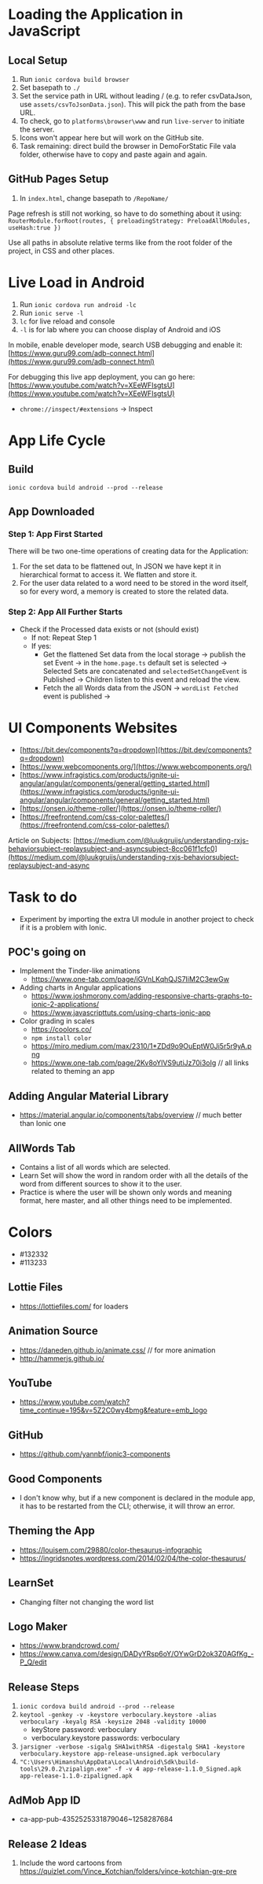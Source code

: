 # Loading the Application in JavaScript  
   
## Local Setup  
   
1. Run `ionic cordova build browser`  
2. Set basepath to `./`  
3. Set the service path in URL without leading / (e.g. to refer csvDataJson, use `assets/csvToJsonData.json`). This will pick the path from the base URL.  
4. To check, go to `platforms\browser\www` and run `live-server` to initiate the server.  
5. Icons won't appear here but will work on the GitHub site.  
6. Task remaining: direct build the browser in DemoForStatic File vala folder, otherwise have to copy and paste again and again.  
   
## GitHub Pages Setup  
   
1. In `index.html`, change basepath to `/RepoName/`  
   
Page refresh is still not working, so have to do something about it using: `RouterModule.forRoot(routes, { preloadingStrategy: PreloadAllModules, useHash:true })`  
   
Use all paths in absolute relative terms like from the root folder of the project, in CSS and other places.  
   
# Live Load in Android  
   
1. Run `ionic cordova run android -lc`  
2. Run `ionic serve -l`  
3. `lc` for live reload and console  
4. `-l` is for lab where you can choose display of Android and iOS  
   
In mobile, enable developer mode, search USB debugging and enable it: [https://www.guru99.com/adb-connect.html](https://www.guru99.com/adb-connect.html)  
   
For debugging this live app deployment, you can go here: [https://www.youtube.com/watch?v=XEeWFIsgtsU](https://www.youtube.com/watch?v=XEeWFIsgtsU)  
- `chrome://inspect/#extensions` -> Inspect  
   
# App Life Cycle  
   
## Build  
   
`ionic cordova build android --prod --release`  
   
## App Downloaded  
   
### Step 1: App First Started  
   
There will be two one-time operations of creating data for the Application:  
   
1. For the set data to be flattened out, In JSON we have kept it in hierarchical format to access it. We flatten and store it.  
2. For the user data related to a word need to be stored in the word itself, so for every word, a memory is created to store the related data.  
   
### Step 2: App All Further Starts  
   
- Check if the Processed data exists or not (should exist)  
  - If not: Repeat Step 1  
  - If yes:  
    - Get the flattened Set data from the local storage -> publish the set Event -> in the `home.page.ts` default set is selected -> Selected Sets are concatenated and `selectedSetChangeEvent` is Published -> Children listen to this event and reload the view.  
    - Fetch the all Words data from the JSON -> `wordList Fetched` event is published ->  
   
# UI Components Websites  
   
- [https://bit.dev/components?q=dropdown](https://bit.dev/components?q=dropdown)  
- [https://www.webcomponents.org/](https://www.webcomponents.org/)  
- [https://www.infragistics.com/products/ignite-ui-angular/angular/components/general/getting_started.html](https://www.infragistics.com/products/ignite-ui-angular/angular/components/general/getting_started.html)  
- [https://onsen.io/theme-roller/](https://onsen.io/theme-roller/)  
- [https://freefrontend.com/css-color-palettes/](https://freefrontend.com/css-color-palettes/)  
   
Article on Subjects: [https://medium.com/@luukgruijs/understanding-rxjs-behaviorsubject-replaysubject-and-asyncsubject-8cc061f1cfc0](https://medium.com/@luukgruijs/understanding-rxjs-behaviorsubject-replaysubject-and-async

# Task to do  
   
- Experiment by importing the extra UI module in another project to check if it is a problem with Ionic.  
   
## POC's going on  
   
- Implement the Tinder-like animations  
    - https://www.one-tab.com/page/iGVnLKqhQJS7IiM2C3ewGw  
- Adding charts in Angular applications  
    - https://www.joshmorony.com/adding-responsive-charts-graphs-to-ionic-2-applications/  
    - https://www.javascripttuts.com/using-charts-ionic-app  
- Color grading in scales  
    - https://coolors.co/  
    - `npm install color`  
    - https://miro.medium.com/max/2310/1*ZDd9o9OuEptW0Ji5r5r9yA.png  
    - https://www.one-tab.com/page/2Kv8oYlVS9utiJz70i3oIg // all links related to theming an app  
   
## Adding Angular Material Library  
   
- https://material.angular.io/components/tabs/overview // much better than Ionic one  
   
## AllWords Tab  
   
- Contains a list of all words which are selected.  
- Learn Set will show the word in random order with all the details of the word from different sources to show it to the user.  
- Practice is where the user will be shown only words and meaning format, here master, and all other things need to be implemented.  
   
# Colors  
   
- #132332  
- #113233  
   
## Lottie Files  
   
- https://lottiefiles.com/ for loaders  
   
## Animation Source  
   
- https://daneden.github.io/animate.css/ // for more animation  
- http://hammerjs.github.io/  
   
## YouTube  
   
- https://www.youtube.com/watch?time_continue=195&v=5Z2C0wy4bmg&feature=emb_logo  
   
## GitHub  
   
- https://github.com/yannbf/ionic3-components  
   
## Good Components  
   
- I don't know why, but if a new component is declared in the module app, it has to be restarted from the CLI; otherwise, it will throw an error.  
   
## Theming the App  
   
- https://louisem.com/29880/color-thesaurus-infographic  
- https://ingridsnotes.wordpress.com/2014/02/04/the-color-thesaurus/  
   
## LearnSet  
   
- Changing filter not changing the word list  
   
## Logo Maker  
   
- https://www.brandcrowd.com/  
- https://www.canva.com/design/DADyYRsp6oY/OYwGrD2ok3Z0AGfKg_-P_Q/edit  
   
## Release Steps  
   
1. `ionic cordova build android --prod --release`  
2. `keytool -genkey -v -keystore verboculary.keystore -alias verboculary -keyalg RSA -keysize 2048 -validity 10000`  
    - keyStore password: verboculary  
    - verboculary.keystore passwords: verboculary  
3. `jarsigner -verbose -sigalg SHA1withRSA -digestalg SHA1 -keystore verboculary.keystore app-release-unsigned.apk verboculary`  
4. `"C:\Users\Himanshu\AppData\Local\Android\Sdk\build-tools\29.0.2\zipalign.exe" -f -v 4 app-release-1.1.0_Signed.apk app-release-1.1.0-zipaligned.apk`  
   
## AdMob App ID  
   
- ca-app-pub-4352525331879046~1258287684  
   
## Release 2 Ideas  
   
1. Include the word cartoons from https://quizlet.com/Vince_Kotchian/folders/vince-kotchian-gre-pre